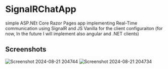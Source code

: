 
# SignalRChatApp

simple ASP.NEt Core Razor Pages app implementing Real-Time communication using SignalR and JS Vanilla for the client configuraiton (for now, In the future I will implement also angular and .NET clients)


## Screenshots

![Screenshot 2024-08-21 204744](https://github.com/user-attachments/assets/e7f9b2ab-082b-4e75-9fc1-e7ac52be4b2b)
![Screenshot 2024-08-21 204734](https://github.com/user-attachments/assets/0f75707d-4a6d-42f4-95f6-883d155b0d29)
